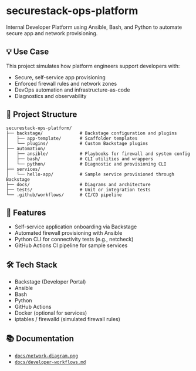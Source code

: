 # securestack-ops-platform

Internal Developer Platform using Ansible, Bash, and Python to automate secure app and network provisioning.

## 💡 Use Case

This project simulates how platform engineers support developers with:

- Secure, self-service app provisioning
- Enforced firewall rules and network zones
- DevOps automation and infrastructure-as-code
- Diagnostics and observability

## 📁 Project Structure

```text
securestack-ops-platform/
├── backstage/              # Backstage configuration and plugins
│   ├── app-template/       # Scaffolder templates
│   └── plugins/            # Custom Backstage plugins
├── automation/
│   ├── ansible/            # Playbooks for firewall and system config
│   ├── bash/               # CLI utilities and wrappers
│   └── python/             # Diagnostic and provisioning CLI
├── services/
│   └── hello-app/          # Sample service provisioned through Backstage
├── docs/                   # Diagrams and architecture
├── tests/                  # Unit or integration tests
└── .github/workflows/      # CI/CD pipeline
```

## 🧱 Features

- Self-service application onboarding via Backstage
- Automated firewall provisioning with Ansible
- Python CLI for connectivity tests (e.g., netcheck)
- GitHub Actions CI pipeline for sample services

## 🛠 Tech Stack

- Backstage (Developer Portal)
- Ansible
- Bash
- Python
- GitHub Actions
- Docker (optional for services)
- iptables / firewalld (simulated firewall rules)

## 📚 Documentation

- [`docs/network-diagram.png`](docs/network-diagram.png)
- [`docs/developer-workflows.md`](docs/developer-workflows.md)
